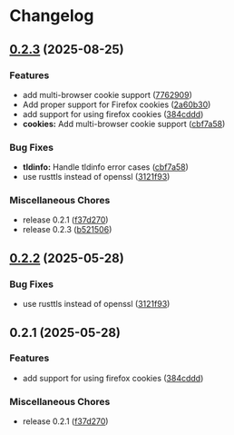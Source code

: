 # Changelog

## [0.2.3](https://github.com/danudey/rust-downloader/compare/v0.2.2...v0.2.3) (2025-08-25)


### Features

* add multi-browser cookie support ([7762909](https://github.com/danudey/rust-downloader/commit/7762909d19291b7032d8119ba373d132ab217612))
* Add proper support for Firefox cookies ([2a60b30](https://github.com/danudey/rust-downloader/commit/2a60b30a4750379c4458ac5d89d4ef7e1f7c2da7))
* add support for using firefox cookies ([384cddd](https://github.com/danudey/rust-downloader/commit/384cdddf3c5f734de640693a08b70ad62f048d5e))
* **cookies:** Add multi-browser cookie support ([cbf7a58](https://github.com/danudey/rust-downloader/commit/cbf7a58ffb9d9863800ffe4853d397f845ea85be))


### Bug Fixes

* **tldinfo:** Handle tldinfo error cases ([cbf7a58](https://github.com/danudey/rust-downloader/commit/cbf7a58ffb9d9863800ffe4853d397f845ea85be))
* use rusttls instead of openssl ([3121f93](https://github.com/danudey/rust-downloader/commit/3121f932aabc27dc06591457afb54d447194fb3a))


### Miscellaneous Chores

* release 0.2.1 ([f37d270](https://github.com/danudey/rust-downloader/commit/f37d270c9236011a4ca3b3b4cb177f0428c0fa53))
* release 0.2.3 ([b521506](https://github.com/danudey/rust-downloader/commit/b521506d3a314b09dcea1c79d8b956ab5fbac1ff))

## [0.2.2](https://github.com/danudey/rust-downloader/compare/download-v0.2.1...download-v0.2.2) (2025-05-28)


### Bug Fixes

* use rusttls instead of openssl ([3121f93](https://github.com/danudey/rust-downloader/commit/3121f932aabc27dc06591457afb54d447194fb3a))

## 0.2.1 (2025-05-28)


### Features

* add support for using firefox cookies ([384cddd](https://github.com/danudey/rust-downloader/commit/384cdddf3c5f734de640693a08b70ad62f048d5e))


### Miscellaneous Chores

* release 0.2.1 ([f37d270](https://github.com/danudey/rust-downloader/commit/f37d270c9236011a4ca3b3b4cb177f0428c0fa53))
